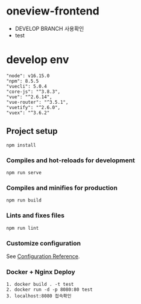 # oneview-frontend

- DEVELOP BRANCH 사용확인
- test

# develop env

```
"node": v16.15.0
"npm": 8.5.5
"vuecli": 5.0.4
"core-js": "^3.8.3",
"vue": "^2.6.14",
"vue-router": "^3.5.1",
"vuetify": "^2.6.0",
"vuex": "^3.6.2"
```

## Project setup

```
npm install
```

### Compiles and hot-reloads for development

```
npm run serve
```

### Compiles and minifies for production

```
npm run build
```

### Lints and fixes files

```
npm run lint
```

### Customize configuration

See [Configuration Reference](https://cli.vuejs.org/config/).

### Docker + Nginx Deploy

```
1. docker build . -t test
2. docker run -d -p 8080:80 test
3. localhost:8080 접속확인
```
